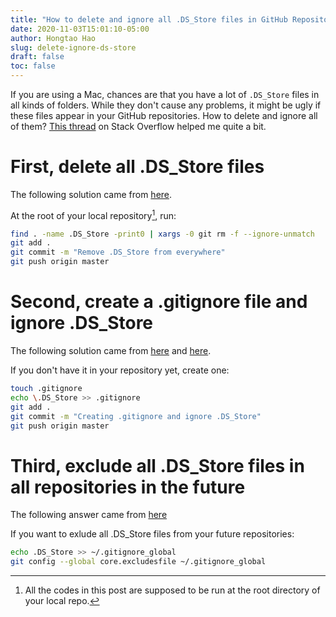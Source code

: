 ```yaml
---
title: "How to delete and ignore all .DS_Store files in GitHub Repositories"
date: 2020-11-03T15:01:10-05:00
author: Hongtao Hao
slug: delete-ignore-ds-store
draft: false
toc: false
---
```

If you are using a Mac, chances are that you have a lot of `.DS_Store` files in all kinds of folders. While they don't cause any problems, it might be ugly if these files appear in your GitHub repositories. How to delete and ignore all of them? [This thread](https://stackoverflow.com/questions/18393498/gitignore-all-the-ds-store-files-in-every-folder-and-subfolder) on Stack Overflow helped me quite a bit. 

# First, delete all .DS_Store files

The following solution came from [here](https://stackoverflow.com/a/38797342).

At the root of your local repository[^1], run:

```bash
find . -name .DS_Store -print0 | xargs -0 git rm -f --ignore-unmatch
git add .
git commit -m "Remove .DS_Store from everywhere"
git push origin master
```
# Second, create a .gitignore file and ignore .DS_Store

The following solution came from [here](https://docs.github.com/en/free-pro-team@latest/github/using-git/ignoring-files#configuring-ignored-files-for-a-single-repository) and [here](https://stackoverflow.com/a/54715555).

If you don't have it in your repository yet, create one:

```bash
touch .gitignore
echo \.DS_Store >> .gitignore
git add .
git commit -m "Creating .gitignore and ignore .DS_Store"
git push origin master
```
# Third, exclude all .DS_Store files in all repositories in the future

The following answer came from [here](https://stackoverflow.com/a/19299889)

If you want to exlude all .DS_Store files from your future repositories:

```bash
echo .DS_Store >> ~/.gitignore_global
git config --global core.excludesfile ~/.gitignore_global
```

[^1]: All the codes in this post are supposed to be run at the root directory of your local repo. 